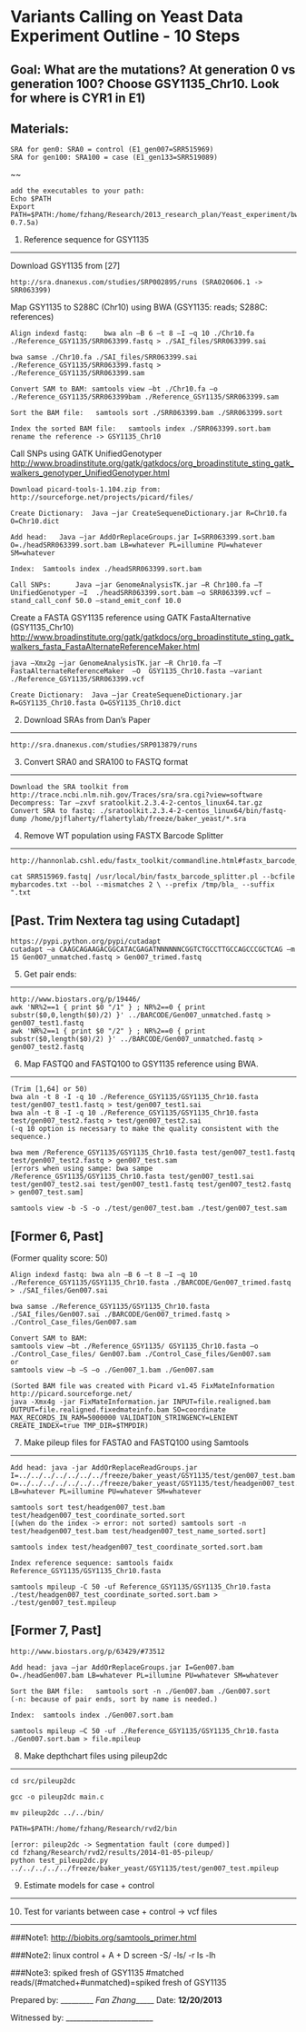 Variants Calling on Yeast Data Experiment Outline - 10 Steps
=============

Goal: What are the mutations?  At generation 0 vs generation 100? Choose GSY1135_Chr10. Look for where is CYR1 in E1)
------
Materials:
--------
	SRA for gen0: SRA0 = control (E1_gen007=SRR515969)
	SRA for gen100: SRA100 = case (E1_gen133=SRR519089)
~~

	add the executables to your path:
	Echo $PATH
	Export PATH=$PATH:/home/fzhang/Research/2013_research_plan/Yeast_experiment/bwa-0.7.5a)

1.	Reference sequence for GSY1135
-------
Download GSY1135 from [27] 

	http://sra.dnanexus.com/studies/SRP002895/runs (SRA020606.1 -> SRR063399)

Map GSY1135 to S288C (Chr10) using BWA (GSY1135: reads; S288C: references)

	Align indexd fastq:    bwa aln –B 6 –t 8 –I –q 10 ./Chr10.fa ./Reference_GSY1135/SRR063399.fastq > ./SAI_files/SRR063399.sai

	bwa samse ./Chr10.fa ./SAI_files/SRR063399.sai ./Reference_GSY1135/SRR063399.fastq > ./Reference_GSY1135/SRR063399.sam

	Convert SAM to BAM:	samtools view –bt ./Chr10.fa –o ./Reference_GSY1135/SRR063399bam ./Reference_GSY1135/SRR063399.sam

	Sort the BAM file:	 samtools sort ./SRR063399.bam ./SRR063399.sort

	Index the sorted BAM file:	 samtools index ./SRR063399.sort.bam		rename the reference -> GSY1135_Chr10

Call SNPs using GATK UnifiedGenotyper 
http://www.broadinstitute.org/gatk/gatkdocs/org_broadinstitute_sting_gatk_walkers_genotyper_UnifiedGenotyper.html

	Download picard-tools-1.104.zip from:	 http://sourceforge.net/projects/picard/files/

	Create Dictionary:	Java –jar CreateSequeneDictionary.jar R=Chr10.fa O=Chr10.dict

	Add head:	Java –jar AddOrReplaceGroups.jar I=SRR063399.sort.bam O=./headSRR063399.sort.bam LB=whatever PL=illumine PU=whatever SM=whatever

	Index:	Samtools index ./headSRR063399.sort.bam

	Call SNPs:		Java –jar GenomeAnalysisTK.jar –R Chr100.fa –T UnifiedGenotyper –I  ./headSRR063399.sort.bam –o SRR063399.vcf –stand_call_conf 50.0 –stand_emit_conf 10.0

Create a FASTA GSY1135 reference using GATK FastaAlternative (GSY1135\_Chr10)
http://www.broadinstitute.org/gatk/gatkdocs/org_broadinstitute_sting_gatk_walkers_fasta_FastaAlternateReferenceMaker.html 

	java –Xmx2g –jar GenomeAnalysisTK.jar –R Chr10.fa –T FastaAlternateReferenceMaker  –O  GSY1135_Chr10.fasta –variant ./Reference_GSY1135/SRR063399.vcf

	Create Dictionary:  Java –jar CreateSequeneDictionary.jar R=GSY1135_Chr10.fasta O=GSY1135_Chr10.dict

2.	Download SRAs from Dan’s Paper
-------	
	http://sra.dnanexus.com/studies/SRP013879/runs

3.	Convert SRA0 and SRA100 to FASTQ format
-------
	Download the SRA toolkit from http://trace.ncbi.nlm.nih.gov/Traces/sra/sra.cgi?view=software 
	Decompress: Tar –zxvf sratoolkit.2.3.4-2-centos_linux64.tar.gz
	Convert SRA to fastq: ./sratoolkit.2.3.4-2-centos_linux64/bin/fastq-dump /home/pjflaherty/flahertylab/freeze/baker_yeast/*.sra

4.	Remove WT population using FASTX Barcode Splitter
--------
	http://hannonlab.cshl.edu/fastx_toolkit/commandline.html#fastx_barcode_splitter_usage

	cat SRR515969.fastq| /usr/local/bin/fastx_barcode_splitter.pl --bcfile mybarcodes.txt --bol --mismatches 2 \ --prefix /tmp/bla_ --suffix ".txt

[Past. Trim Nextera tag using Cutadapt]	
------	
	https://pypi.python.org/pypi/cutadapt
	cutadapt –a CAAGCAGAAGACGGCATACGAGATNNNNNNCGGTCTGCCTTGCCAGCCCGCTCAG –m 15 Gen007_unmatched.fastq > Gen007_trimed.fastq 

5. Get pair ends: 
---
	http://www.biostars.org/p/19446/
	awk 'NR%2==1 { print $0 "/1" } ; NR%2==0 { print substr($0,0,length($0)/2) }' ../BARCODE/Gen007_unmatched.fastq > gen007_test1.fastq
	awk 'NR%2==1 { print $0 "/2" } ; NR%2==0 { print substr($0,length($0)/2) }' ../BARCODE/Gen007_unmatched.fastq > gen007_test2.fastq

6. Map FASTQ0 and FASTQ100 to GSY1135 reference using BWA.
----
	(Trim [1,64] or 50)	
	bwa aln -t 8 -I -q 10 ./Reference_GSY1135/GSY1135_Chr10.fasta test/gen007_test1.fastq > test/gen007_test1.sai
	bwa aln -t 8 -I -q 10 ./Reference_GSY1135/GSY1135_Chr10.fasta test/gen007_test2.fastq > test/gen007_test2.sai
	(-q 10 option is necessary to make the quality consistent with the sequence.) 
	
	bwa mem /Reference_GSY1135/GSY1135_Chr10.fasta test/gen007_test1.fastq test/gen007_test2.fastq > gen007_test.sam
	[errors when using sampe: bwa sampe /Reference_GSY1135/GSY1135_Chr10.fasta test/gen007_test1.sai test/gen007_test2.sai test/gen007_test1.fastq test/gen007_test2.fastq > gen007_test.sam]

	samtools view -b -S -o ./test/gen007_test.bam ./test/gen007_test.sam

[Former 6, Past] 
--------
   (Former quality score: 50)	

	Align indexd fastq:	bwa aln –B 6 –t 8 –I –q 10 ./Reference_GSY1135/GSY1135_Chr10.fasta ./BARCODE/Gen007_trimed.fastq > ./SAI_files/Gen007.sai

	bwa samse ./Reference_GSY1135/GSY1135_Chr10.fasta ./SAI_files/Gen007.sai ./BARCODE/Gen007_trimed.fastq > ./Control_Case_files/Gen007.sam

	Convert SAM to BAM:	
	samtools view –bt ./Reference_GSY1135/ GSY1135_Chr10.fasta –o ./Control_Case_files/ Gen007.bam ./Control_Case_files/Gen007.sam
	or 
	samtools view –b –S –o ./Gen007_1.bam ./Gen007.sam

	(Sorted BAM file was created with Picard v1.45 FixMateInformation   http://picard.sourceforge.net/
	java -Xmx4g -jar FixMateInformation.jar INPUT=file.realigned.bam OUTPUT=file.realigned.fixedmateinfo.bam SO=coordinate MAX_RECORDS_IN_RAM=5000000 VALIDATION_STRINGENCY=LENIENT  CREATE_INDEX=true TMP_DIR=$TMPDIR)

7. Make pileup files for FASTA0 and FASTQ100 using Samtools
---
	Add head: java -jar AddOrReplaceReadGroups.jar I=../../../../../../../freeze/baker_yeast/GSY1135/test/gen007_test.bam o=../../../../../../../freeze/baker_yeast/GSY1135/test/headgen007_test.bam LB=whatever PL=illumine PU=whatever SM=whatever

	samtools sort test/headgen007_test.bam test/headgen007_test_coordinate_sorted.sort
	[(when do the index -> error: not sorted) samtools sort -n test/headgen007_test.bam test/headgen007_test_name_sorted.sort]

	samtools index test/headgen007_test_coordinate_sorted.sort.bam

	Index reference sequence: samtools faidx Reference_GSY1135/GSY1135_Chr10.fasta

	samtools mpileup -C 50 -uf Reference_GSY1135/GSY1135_Chr10.fasta ./test/headgen007_test_coordinate_sorted.sort.bam > ./test/gen007_test.mpileup


[Former 7, Past]	
------
	http://www.biostars.org/p/63429/#73512

	Add head: java –jar AddOrReplaceGroups.jar I=Gen007.bam O=./headGen007.bam LB=whatever PL=illumine PU=whatever SM=whatever

	Sort the BAM file:	 samtools sort -n ./Gen007.bam ./Gen007.sort
	(-n: because of pair ends, sort by name is needed.)

	Index:	samtools index ./Gen007.sort.bam

	samtools mpileup –C 50 -uf ./Reference_GSY1135/GSY1135_Chr10.fasta ./Gen007.sort.bam > file.mpileup   

8.	Make depthchart files using pileup2dc
------
	cd src/pileup2dc

	gcc -o pileup2dc main.c

	mv pileup2dc ../../bin/

	PATH=$PATH:/home/fzhang/Research/rvd2/bin

	[error: pileup2dc -> Segmentation fault (core dumped)]
	cd fzhang/Research/rvd2/results/2014-01-05-pileup/
	python test_pileup2dc.py ../../../../../freeze/baker_yeast/GSY1135/test/gen007_test.mpileup
		
	

9.	Estimate models for case + control
-----


10.	Test for variants between case + control -> vcf files
-----


###Note1: 
	http://biobits.org/samtools_primer.html

###Note2: linux
	control + A + D
    screen -S/ -ls/ -r
    ls -lh 

###Note3: spiked fresh of GSY1135
	#matched reads/(#matched+#unmatched)=spiked fresh of GSY1135


Prepared by: _________ _Fan Zhang______ Date: ____________12/20/2013____________


Witnessed by: ________________________